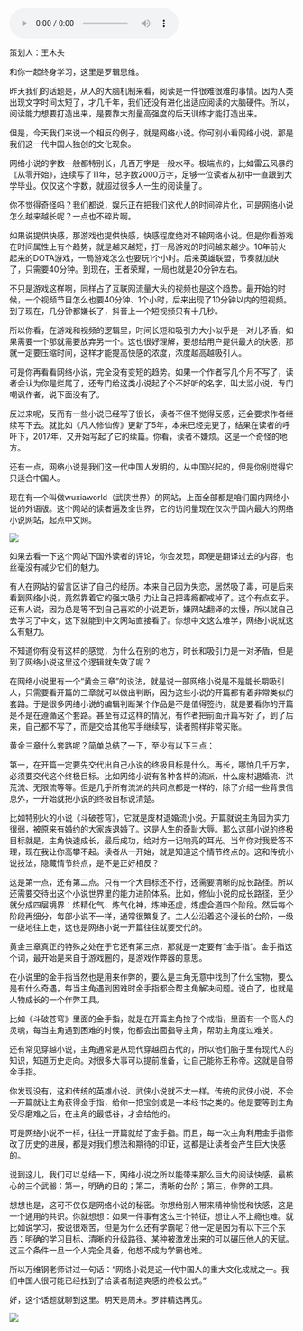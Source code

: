 <audio src="http://igetoss.cdn.igetget.com/mp3/201901/17/201901171623099141084847.mp3" controls="controls">您的浏览器不支持 audio 标签。</audio><p>策划人：王木头</p><p>和你一起终身学习，这里是罗辑思维。</p><p>昨天我们的话题是，从人的大脑机制来看，阅读是一件很难很难的事情。因为人类出现文字时间太短了，才几千年，我们还没有进化出适应阅读的大脑硬件。所以，阅读能力想要打造出来，是要靠大剂量高强度的后天训练才能打造出来。</p><p>但是，今天我们来说一个相反的例子，就是网络小说。你可别小看网络小说，那是我们这一代中国人独创的文化现象。</p><p> <p></p></p><p>网络小说的字数一般都特别长，几百万字是一般水平。极端点的，比如雷云风暴的《从零开始》，连续写了11年，总字数2000万字，足够一位读者从初中一直跟到大学毕业。仅仅这个字数，就超过很多人一生的阅读量了。</p><p>你不觉得奇怪吗？我们都说，娱乐正在把我们这代人的时间碎片化，可是网络小说怎么越来越长呢？一点也不碎片啊。</p><p>如果说提供快感，那游戏也提供快感，快感程度绝对不输网络小说。但是你看游戏在时间属性上有个趋势，就是越来越短，打一局游戏的时间越来越少。10年前火起来的DOTA游戏，一局游戏怎么也要玩1个小时。后来英雄联盟，节奏就加快了，只需要40分钟。到现在，王者荣耀，一局也就是20分钟左右。</p><p>不只是游戏这样啊，同样占了互联网流量大头的视频也是这个趋势。最开始的时候，一个视频节目怎么也要40分钟、1个小时，后来出现了10分钟以内的短视频。到了现在，几分钟都嫌长了，抖音上一个短视频只有十几秒。</p><p>所以你看，在游戏和视频的逻辑里，时间长短和吸引力大小似乎是一对儿矛盾，如果需要一个那就需要放弃另一个。这也很好理解，要想给用户提供最大的快感，那就一定要压缩时间，这样才能提高快感的浓度，浓度越高越吸引人。</p><p>可是你再看看网络小说，完全没有变短的趋势。如果一个作者写几个月不写了，读者会认为你是烂尾了，还专门给这类小说起了个不好听的名字，叫太监小说，专门嘲讽作者，说下面没有了。</p><p>反过来呢，反而有一些小说已经写了很长，读者不但不觉得反感，还会要求作者继续写下去。就比如《凡人修仙传》更新了5年，本来已经完更了，结果在读者的呼吁下，2017年，又开始写起了它的续篇。你看，读者不嫌烦。这是一个奇怪的地方。</p><p>还有一点，网络小说是我们这一代中国人发明的，从中国兴起的，但是你别觉得它只适合中国人。</p><p> <p></p></p><p>现在有一个叫做wuxiaworld（武侠世界）的网站，上面全部都是咱们国内网络小说的外语版。这个网站的读者遍及全世界，它的访问量现在仅次于国内最大的网络小说网站，起点中文网。</p><img src="https://piccdn.igetget.com/img/201901/17/201901171626360161929295.png" /><p>如果去看一下这个网站下国外读者的评论，你会发现，即便是翻译过去的内容，也丝毫没有减少它们的魅力。</p><p>有人在网站的留言区讲了自己的经历。本来自己因为失恋，居然吸了毒，可是后来看到网络小说，竟然靠着它的强大吸引力让自己把毒瘾都戒掉了。这个有点玄乎。还有人说，因为总是等不到自己喜欢的小说更新，嫌网站翻译的太慢，所以就自己去学习了中文，这下就能到中文网站直接看了。你想中文这么难学，网络小说就这么有魅力。</p><p>不知道你有没有这样的感觉，为什么在别的地方，时长和吸引力是一对矛盾，但是到了网络小说这里这个逻辑就失效了呢？</p><p>在网络小说里有一个“黄金三章”的说法，就是说一部网络小说是不是能长期吸引人，只需要看开篇的三章就可以做出判断，因为这些小说的开篇都有着非常类似的套路。于是很多网络小说的编辑判断某个作品是不是值得签约，就是要看你的开篇是不是在遵循这个套路。甚至有过这样的情况，有作者把前面开篇写好了，到了后来，自己都不写了，而是交给其他写手继续写，读者照样非常买账。</p><p>黄金三章什么套路呢？简单总结了一下，至少有以下三点：</p><p>第一，在开篇一定要先交代出自己小说的终极目标是什么。再长，哪怕几千万字，必须要交代这个终极目标。比如网络小说有各种各样的流派，什么废材退婚流、洪荒流、无限流等等。但是几乎所有流派的共同点都是一样的，除了介绍一些背景信息外，一开始就把小说的终极目标说清楚。</p><p>比如特别火的小说《斗破苍穹》，它就是废材退婚流小说。开篇就说主角因为实力很弱，被原来有婚约的大家族退婚了。这是人生的奇耻大辱。那么这部小说的终极目标就是，主角快速成长，最后成功，给对方一记响亮的耳光。当年你对我爱答不理，现在我让你高攀不起。读者从一开始，就是知道这个情节终点的。这和传统小说技法，隐藏情节终点，是不是正好相反？</p><p>这是第一点，还有第二点。只有一个大目标还不行，还需要清晰的成长路径。所以还需要交待出这个小说世界里的能力进阶体系。比如，修仙小说的成长路径，至少就分成四层境界：炼精化气、炼气化神，炼神还虚，炼虚合道四个阶段。然后每个阶段再细分，每部小说不一样，通常很繁复了。主人公沿着这个漫长的台阶，一级一级地往上走，这也是网络小说一开篇往往就要交代的。</p><p>黄金三章真正的特殊之处在于它还有第三点，那就是一定要有“金手指”。金手指这个词，最开始是来自于游戏圈的，是游戏作弊器的意思。</p><p>在小说里的金手指当然也是用来作弊的，要么是主角无意中找到了什么宝物，要么是有什么奇遇，每当主角遇到困难时金手指都会帮主角解决问题。说白了，也就是人物成长的一个作弊工具。</p><p>比如《斗破苍穹》里面的金手指，就是在开篇主角捡了个戒指，里面有一个高人的灵魂，每当主角遇到困难的时候，他都会出面指导主角，帮助主角度过难关。</p><p>还有常见穿越小说，主角通常是从现代穿越回古代的，所以他们脑子里有现代人的知识，知道历史走向。对很多大事可以提前准备，让自己能称王称帝。这就是自带金手指。</p><p>你发现没有，这和传统的英雄小说、武侠小说就不太一样。传统的武侠小说，不会一开篇就让主角获得金手指，给你一把宝剑或是一本经书之类的。他是要等到主角受尽磨难之后，在主角的最低谷，才会给他的。</p><p>可是网络小说不一样，往往一开篇就给了金手指。而且，每一次主角利用金手指修改了历史的进展，都是对我们想法和期待的印证，这都是让读者会产生巨大快感的。</p><p>说到这儿，我们可以总结一下，网络小说之所以能带来那么巨大的阅读快感，最核心的三个武器：第一，明确的目的；第二，清晰的台阶；第三，作弊的工具。</p><p>想想也是，这可不仅仅是网络小说的秘密。你想给别人带来精神愉悦和快感，这是一个通用的共识。你就想想：如果一件事有这么三个特征，想让人不上瘾也难。就比如说学习，按说很艰苦，但是为什么还有学霸呢？他一定是因为有以下三个东西：明确的学习目标、清晰的升级路径、某种被激发出来的可以碾压他人的天赋。这三个条件一旦一个人完全具备，他想不成为学霸也难。</p><p>所以万维钢老师讲过一句话：“网络小说是这一代中国人的重大文化成就之一。我们中国人很可能已经找到了给读者制造爽感的终极公式。”</p><p> </p><p></p><p></p><p>好，这个话题就聊到这里。明天是周末。罗胖精选再见。</p><img src="https://piccdn.igetget.com/img/201901/17/201901171624344408729125.jpg" />